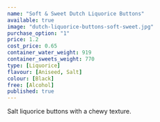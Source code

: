 ```yaml
---
name: "Soft & Sweet Dutch Liquorice Buttons"
available: true
image: "dutch-liquorice-buttons-soft-sweet.jpg"
purchase_option: "1"
price: 1.2
cost_price: 0.65
container_water_weight: 919
container_sweets_weight: 770
type: [Liquorice]
flavour: [Aniseed, Salt]
colour: [Black]
free: [Alcohol]
published: true
---
```

Salt liquorice buttons with a chewy texture.